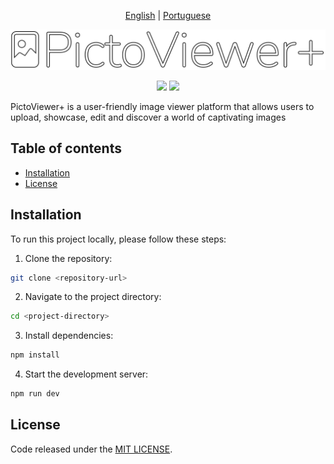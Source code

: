 <p align="center">
   <a href="https://github.com/felipecomarques/picto-viewer-plus/blob/main/README.md">English</a> | 
   <a href="https://github.com/felipecomarques/picto-viewer-plus/blob/main/docs/README.pt-br.md">Portuguese</a>
</p>

![logo](docs\resources\logo-white-read.png 'PictoViewer+')

<p align="center">
  <img src="https://img.shields.io/badge/license-MIT-blue">
  <img src="https://img.shields.io/badge/status-in%20development-green">
</p>

PictoViewer+ is a user-friendly image viewer platform that allows users to upload, showcase, edit and discover a world of captivating images

## Table of contents

- [Installation](#installation)
- [License](#license)

## Installation

To run this project locally, please follow these steps:
1. Clone the repository:
```bash
git clone <repository-url>
```

2. Navigate to the project directory:
```bash
cd <project-directory>
```

3. Install dependencies:
```bash
npm install
```

4. Start the development server:
```bash
npm run dev
```

## License
Code released under the [MIT LICENSE](https://github.com/felipecomarques/picto-viewer-plus/blob/main/LICENSE).